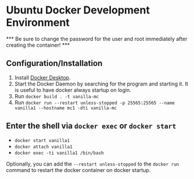 # Ubuntu Docker Development Environment
*** Be sure to change the password for the user and root immediately after creating the container! ***

## Configuration/Installation
1. Install [Docker Desktop](https://www.docker.com/products/docker-desktop).
1. Start the Docker Daemon by searching for the program and starting it. It is useful to have docker always startup on login.
1. Run ```docker build . -t vanilla-mc```
1. Run ```docker run --restart unless-stopped -p 25565:25565 --name vanilla1 --hostname mc1 -dti vanilla-mc```

## Enter the shell via `docker exec` or `docker start`
- `docker start vanilla1`
- `docker attach vanilla1`
- `docker exec -ti vanilla1 /bin/bash`

Optionally, you can add the ```--restart unless-stopped``` to the ```docker run``` command to restart the docker container on docker startup.
